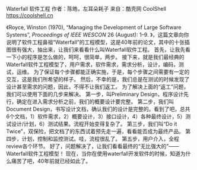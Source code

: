Waterfall 软件工程
作者：陈皓，左耳朵耗子
来自：酷壳网 CoolShell https://coolshell.cn

《Royce, Winston (1970), “Managing the Development of Large Software Systems”, _Proceedings of IEEE WESCON_ 26 (August): 1–9. 》，这篇文章向你说明了软件工程鼻祖“Waterfall”的工程模型，这是40年前的论文，其中的十张插图很有强大，抽出来，让我们来看看什么叫Waterfall软件工程。
首先，让我先看一下小的程序是怎么做的，呵呵，很简单，两步。 接下来，就是我们最经典的Waterfall软件工程模型了，用户需求，软件需求，需求分析，设计，编码，测试，运维。 为了保证每个步骤都能正确实施，于是，每个步骤之间需要有一定的交互，这是我们所希望的样子。 然后，不幸的是，我们总是在测试的时候发现了设计甚至需求的问题，因此，不得不让我们返工。
为了解决上面的“返工”问题，我们可以使用下面的几步来解决。
第一步，叫Preliminary Design，程序设计先行，确定在进入需求分析之前，我们的概要设计要完整。 第二步，我们叫Document Design，书写设计文档，确认我们的设计是完整的。看到了吧，总共6个文档，1）软件需求，2）概要设计，3）接口设计，4）各种最终设计，5）测试设计/计划，6）测试结果。流程开始变得复杂了。 第三步，我们叫“Do it Twice”，双保险，把文档了的东西试着预先走一遍，看看能否成为最终产品。 第四步，计划，控制和监控测试。哇，流程很乱了。 第五步，用户介入，全程review各个环节。
好了，问题解决了，让我们看看最终的“无比强大的”——Waterfall软件工程模型！ 现在，当你在使用waterfall开发软件的时候，知道为什么痛苦了吧，40年前就已经如此了。